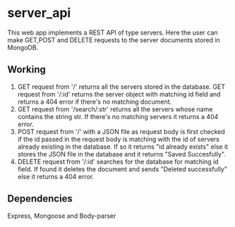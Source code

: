 # server_api
This web app implements a REST API of type servers. Here the user can make GET,POST and DELETE requests to the server documents stored in MongoDB.

Working
-------
1) GET request from '/' returns all the servers stored in the database. GET request from '/:id' returns the server object with matching id field and returns a 404 error if there's no matching document.
2) GET request from '/search/:str' returns all the servers whose name contains the string str. If there's no matching servers it returns a 404 error.
3) POST request from '/' with a JSON file as request body is first checked if the id passed in the request body is matching with the id of servers already existing in the database. If so it returns "id already exists" else it stores the JSON file in the database and it returns "Saved Succesfully".
4) DELETE request from '/:id' searches for the database for matching id field. If found it deletes the document and sends "Deleted successfully" else it returns a 404 error.

Dependencies
------------
Express, Mongoose and Body-parser
